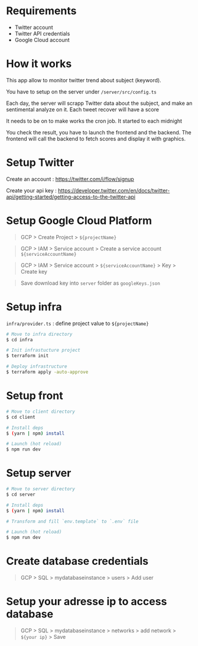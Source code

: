 # Requirements

- Twitter account
- Twitter API credentials
- Google Cloud account

# How it works

This app allow to monitor twitter trend about subject (keyword).

You have to setup on the server under `/server/src/config.ts`

Each day, the server will scrapp Twitter data about the subject, and make an sentimental analyze on it. Each tweet recover will have a score

It needs to be on to make works the cron job. It started to each midnight

You check the result, you have to launch the frontend and the backend. The frontend will call the backend to fetch scores and display it with graphics.

# Setup Twitter

Create an account : https://twitter.com/i/flow/signup

Create your api key : https://developer.twitter.com/en/docs/twitter-api/getting-started/getting-access-to-the-twitter-api

# Setup Google Cloud Platform

> GCP > Create Project > `${projectName}`

> GCP > IAM > Service account > Create a service account `${serviceAccountName}`

> GCP > IAM > Service account > `${serviceAccountName}` > Key > Create key 

> Save download key into `server` folder as `googleKeys.json`

# Setup infra

`infra/provider.ts` : define project value to `${projectName}`

```sh
# Move to infra directory
$ cd infra 

# Init infrastucture project
$ terraform init

# Deploy infrastructure
$ terraform apply -auto-approve 
```

# Setup front

```sh
# Move to client directory
$ cd client 

# Install deps
$ (yarn | npm) install

# Launch (hot reload)
$ npm run dev
```

# Setup server

```sh
# Move to server directory
$ cd server 

# Install deps
$ (yarn | npm) install

# Transform and fill `env.template` to `.env` file 

# Launch (hot reload)
$ npm run dev
```

# Create database credentials 

> GCP > SQL > mydatabaseinstance > users > Add user 

# Setup your adresse ip to access database

> GCP > SQL > mydatabaseinstance > networks > add network > `${your ip}` > Save